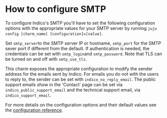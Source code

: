 # How to configure SMTP

To configure Indico's SMTP you'll have to set the following configuration options with the appropriate values for your SMTP server by running `juju config [charm_name] [configuration]=[value]`.

Set `smtp_server`to the SMTP server IP or hostname, `smtp_port` for the SMTP sever port if different from the default. If authentication is needed, the credentials can be set with `smtp_login`and `smtp_password`. Note that TLS can be turned on and off with `smtp_use_tls`.

This charm exposes the appropriate configuration to modify the sender address for the emails sent by Indico. For emails you do not with the users to reply to, the sender can be set with `indico_no_reply_email`. The public support emails show in the 'Contact' page can be set via `indico_public_support_email` and the technical support email, via `indico_support_email`.

For more details on the configuration options and their default values see the [configuration reference](https://charmhub.io/indico/configure).